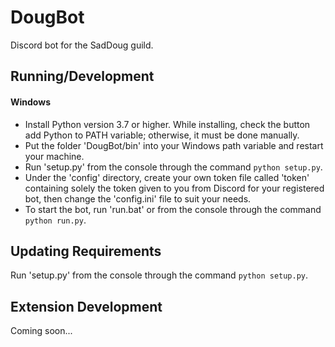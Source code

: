 # DougBot
Discord bot for the SadDoug guild.

## Running/Development
#### Windows
* Install Python version 3.7 or higher. While installing, check the button add Python to PATH variable; otherwise, it must be done manually.
* Put the folder 'DougBot/bin' into your Windows path variable and restart your machine.
* Run 'setup.py' from the console through the command `python setup.py`.
* Under the 'config' directory, create your own token file called 'token' containing solely the token given to you from Discord for your registered bot, then change the 'config.ini' file to suit your needs.
* To start the bot, run 'run.bat' or from the console through the command `python run.py`.

## Updating Requirements
Run 'setup.py' from the console through the command `python setup.py`.

## Extension Development
Coming soon...
